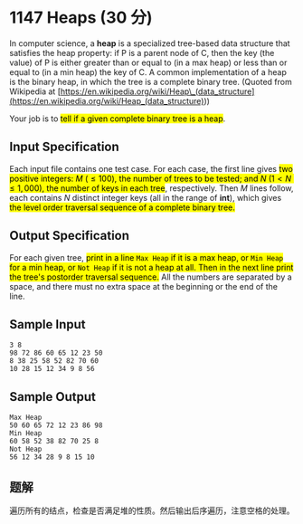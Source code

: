 # 1147 Heaps (30 分)

In computer science, a **heap** is a specialized tree-based data structure that satisfies the heap property: if P is a parent node of C, then the key (the value) of P is either greater than or equal to (in a max heap) or less than or equal to (in a min heap) the key of C. A common implementation of a heap is the binary heap, in which the tree is a complete binary tree. (Quoted from Wikipedia at [https://en.wikipedia.org/wiki/Heap\_(data_structure](<https://en.wikipedia.org/wiki/Heap_(data_structure)>))

Your job is to <mark>tell if a given complete binary tree is a heap</mark>.

## Input Specification

Each input file contains one test case. For each case, the first line gives <mark>two positive integers: $M$ ($≤ 100$), the number of trees to be tested; and $N$ ($1 < N \le 1,000$), the number of keys in each tree</mark>, respectively. Then $M$ lines follow, each contains $N$ distinct integer keys (all in the range of **int**), which gives <mark>the level order traversal sequence of a complete binary tree.</mark>

## Output Specification

For each given tree, <mark>print in a line `Max Heap` if it is a max heap, or `Min Heap` for a min heap, or `Not Heap` if it is not a heap at all. Then in the next line print the tree's postorder traversal sequence.</mark> All the numbers are separated by a space, and there must no extra space at the beginning or the end of the line.

## Sample Input

    3 8
    98 72 86 60 65 12 23 50
    8 38 25 58 52 82 70 60
    10 28 15 12 34 9 8 56

## Sample Output

    Max Heap
    50 60 65 72 12 23 86 98
    Min Heap
    60 58 52 38 82 70 25 8
    Not Heap
    56 12 34 28 9 8 15 10

## 题解

遍历所有的结点，检查是否满足堆的性质。然后输出后序遍历，注意空格的处理。

